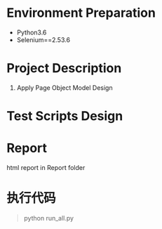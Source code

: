 # Environment Preparation

- Python3.6
- Selenium==2.53.6

# Project Description
1. Apply Page Object Model Design

# Test Scripts Design

# Report
html report in Report folder

# 执行代码

> python run_all.py

